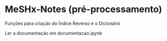 # MeSHx-Notes (pré-processamento)
Funções para criação do Índice Reverso e o Dicionário

Ler a documentação em documentacao.ipynb
